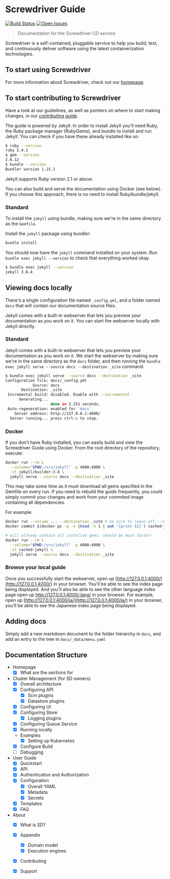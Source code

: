 # Screwdriver Guide
[![Build Status][status-image]][status-url] [![Open Issues][issues-image]][issues-url]

> Documentation for the Screwdriver CD service

Screwdriver is a self-contained, pluggable service to help you build, test, and continuously deliver software using the latest containerization technologies.

## To start using Screwdriver

For more information about Screwdriver, check out our [homepage](http://screwdriver.cd).

## To start contributing to Screwdriver

Have a look at our guidelines, as well as pointers on where to start making changes, in our [contributing guide](http://docs.screwdriver.cd/about/contributing).


The guide is powered by Jekyll. In order to install Jekyll you'll need Ruby, the Ruby package manager (RubyGems), and bundle to install and run Jekyll. You can check if you have these already installed like so:

```bash
$ ruby --version
ruby 2.4.1
$ gem --version
2.6.12
$ bundle --version
Bundler version 1.15.1
```

Jekyll supports Ruby version 2.1 or above.

You can also build and serve the documentation using Docker (see below). If you choose this approach, there is no need to install Ruby/bundle/jekyll.

### Standard

To install the `jekyll` using bundle, making sure we're in the same directory as the `Gemfile`.

Install the `jekyll` package using bundler:

```bash
bundle install
```

You should now have the `jekyll` command installed on your system. Run `bundle exec jekyll --version` to check that everything worked okay.

```bash
$ bundle exec jekyll --version
jekyll 3.8.4
```

## Viewing docs locally
There's a single configuration file named `_config.yml`, and a folder named `docs` that will contain our documentation source files.

Jekyll comes with a built-in webserver that lets you preview your documentation as you work on it. You can start the webserver locally with Jekyll directly.

### Standard

Jekyll comes with a built-in webserver that lets you preview your documentation as you work on it. We start the webserver by making sure we're in the same directory as the `docs` folder, and then running the `bundle exec jekyll serve --source docs --destination _site` command:

```bash
$ bundle exec jekyll serve --source docs --destination _site
Configuration file: docs/_config.yml
            Source: docs
       Destination: _site
 Incremental build: disabled. Enable with --incremental
      Generating...
                    done in 2.251 seconds.
 Auto-regeneration: enabled for 'docs'
    Server address: http://127.0.0.1:4000/
  Server running... press ctrl-c to stop.
```

### Docker

If you don't have Ruby installed, you can easily build and view the Screwdriver Guide using Docker. From the root directory
of the repository, execute:

```bash
docker run --rm \
  --volume="$PWD:/srv/jekyll" -p 4000:4000 \
  -it jekyll/builder:3.8 \
  jekyll serve --source docs --destination _site
```

This may take some time as it must download all gems specified in the Gemfile on every run. If you need to rebuild the
guide frequently, you could simply commit your changes and work from your commited image containing all dependencies.

For example:

```bash
docker run --volume ... --destination _site # be sure to leave off --rm
docker commit $(docker ps -q -a |head -n 1 | awk '{print $1}') cached-jekyll

# will already contain all installed gems: should be much faster!
docker run --rm \
  --volume="$PWD:/srv/jekyll" -p 4000:4000 \
  -it cached-jekyll \
  jekyll serve --source docs --destination _site
```

### Browse your local guide

Once you successfully start the webserver, open up [http://127.0.0.1:4000/](http://127.0.0.1:4000/) in your browser. You'll be able to see the index page being displayed.
And you'll also be able to see the other language index page open up http://127.0.0.1:4000/:lang/ in your browser.
For example, open up [http://127.0.0.1:4000/ja/](http://127.0.0.1:4000/ja/) in your browser, you'll be able to see the Japanese index page being displayed.

## Adding docs
Simply add a new markdown document to the folder hierarchy in `docs`, and add an entry to the tree in `docs/_data/menu.yaml`

## Documentation Structure

- Homepage
  - [x] What are the sections for
- Cluster Management (for SD owners)
  - [x] Overall architecture
  - [x] Configuring API
     - [x] Scm plugins
     - [x] Datastore plugins
  - [x] Configuring UI
  - [x] Configuring Store
     - [x] Logging plugins
  - [X] Configuring Queue Service
  - [x] Running locally
  - Examples
    - [x] Setting up Kubernetes
  - [x] Configure Build
  - [ ] Debugging
- User Guide
  - [x] Quickstart
  - [x] API
  - [x] Authentication and Authorization
  - [x] Configuration
    - [x] Overall YAML
    - [x] Metadata
    - [x] Secrets
  - [x] Templates
  - [x] FAQ
- About
  - [x] What is SD?
  - [x] Appendix
    - [x] Domain model
    - [x] Execution engines
  - [x] Contributing
  - [x] Support


[issues-image]: https://img.shields.io/github/issues/screwdriver-cd/screwdriver.svg
[issues-url]: https://github.com/screwdriver-cd/screwdriver/issues
[status-image]: https://cd.screwdriver.cd/pipelines/27/badge
[status-url]: https://cd.screwdriver.cd/pipelines/27

